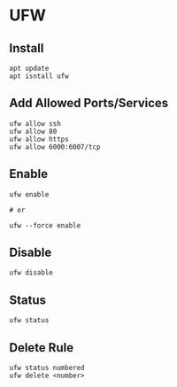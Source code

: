<!-- TITLE: UFW -->
<!-- SUBTITLE: How to setup UFW Firewall -->

# UFW

## Install
```
apt update
apt isntall ufw
```

## Add Allowed Ports/Services
```
ufw allow ssh
ufw allow 80
ufw allow https
ufw allow 6000:6007/tcp
```

## Enable
```
ufw enable

# or

ufw --force enable
```

## Disable
```
ufw disable
```

## Status
```
ufw status
```

## Delete Rule
```
ufw status numbered
ufw delete <number>
```